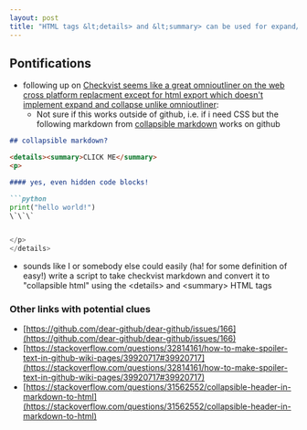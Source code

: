 ```yaml
---
layout: post
title: "HTML tags &lt;details> and &lt;summary> can be used for expand/collapse with disclosure triangles for 'collapsible HTML'"
---
```

## Pontifications

* following up on [Checkvist seems like a great omnioutliner on the web cross platform replacment except for html export which doesn't implement expand and collapse unlike omnioutliner](http://rolandtanglao.com/2018/11/25/p1-checkvist-webapp-for-outlining-good-so-far/):
  * Not sure if this works outside of github, i.e. if i need CSS but the following markdown from [collapsible markdown](https://gist.github.com/joyrexus/16041f2426450e73f5df9391f7f7ae5f) works on github

```md
## collapsible markdown?

<details><summary>CLICK ME</summary>
<p>

#### yes, even hidden code blocks!

```python
print("hello world!")
\`\`\`


</p>
</details>
```
  * sounds like I or somebody else could easily (ha! for some definition of easy!) write a script to take checkvist markdown and convert it to "collapsible html" using the &lt;details> and &lt;summary> HTML tags

### Other links with potential clues

* [https://github.com/dear-github/dear-github/issues/166](https://github.com/dear-github/dear-github/issues/166)
* [https://stackoverflow.com/questions/32814161/how-to-make-spoiler-text-in-github-wiki-pages/39920717#39920717](https://stackoverflow.com/questions/32814161/how-to-make-spoiler-text-in-github-wiki-pages/39920717#39920717)
* [https://stackoverflow.com/questions/31562552/collapsible-header-in-markdown-to-html](https://stackoverflow.com/questions/31562552/collapsible-header-in-markdown-to-html)
